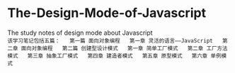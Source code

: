 # The-Design-Mode-of-Javascript
The study notes of  design mode about Javascript  
``
该学习笔记包括五篇：  
第一篇 面向对象编程  
  第一章 灵活的语言——JavaScript  
  第二章 面向对象编程  
第二篇 创建型设计模式  
  第一章 简单工厂模式  
  第二章 工厂方法模式  
  第三章 抽象工厂模式  
  第四章 建造者模式  
  第五章 原型模式  
  第六章 单例模式  
``
  
